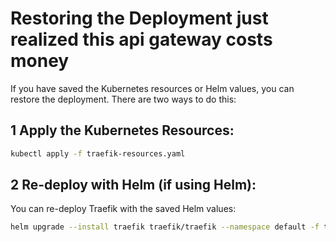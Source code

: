# Restoring the Deployment just realized this api gateway costs money

If you have saved the Kubernetes resources or Helm values, you can restore the deployment. There are two ways to do this:

## 1 Apply the Kubernetes Resources:

```bash
kubectl apply -f traefik-resources.yaml
```

## 2 Re-deploy with Helm (if using Helm):

You can re-deploy Traefik with the saved Helm values:

```bash
helm upgrade --install traefik traefik/traefik --namespace default -f traefik-helm-v
```
